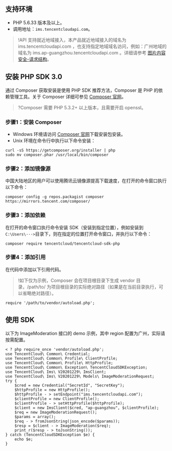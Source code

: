 ## 支持环境
- PHP 5.6.33 版本及以上。
- 调用地址：`ims.tencentcloudapi.com`。
>!API 支持就近地域接入，本产品就近地域接入的域名为 ims.tencentcloudapi.com ，也支持指定地域域名访问，例如：广州地域的域名为 ims.ap-guangzhou.tencentcloudapi.com 。详细请参考 [图片内容安全-请求结构](https://cloud.tencent.com/document/product/1125/53276)。
>

## 安装 PHP SDK 3.0
通过 Composer 获取安装是使用 PHP SDK 推荐方法，Composer 是 PHP 的依赖管理工具。关于 Composer 详细可参见 [Composer 官网](https://getcomposer.org/download/)。 
>?Composer 需要 PHP 5.3.2+ 以上版本，且需要开启 openssl。
>
### 步骤1：安装 Composer
- Windows 环境请访问 [Composer 官网](https://getcomposer.org/download/)下载安装包安装。
- Unix 环境在命令行中执行以下命令安装：
```
curl -sS https://getcomposer.org/installer | php
sudo mv composer.phar /usr/local/bin/composer
```

### 步骤2：添加镜像源
中国大陆地区的用户可以使用腾讯云镜像源提高下载速度，在打开的命令窗口执行以下命令：
```
composer config -g repos.packagist composer
https://mirrors.tencent.com/composer/
```

### 步骤3：添加依赖
在打开的命令窗口执行命令安装 SDK（安装到指定位置），例如安装到 `C:\Users\···>`目录下，则在指定的位置打开命令窗口，并执行以下命令：
```
composer require tencentcloud/tencentcloud-sdk-php
```
### 步骤4：添加引用
在代码中添加以下引用代码。
>!如下仅为示例，Composer 会在项目根目录下生成 vendor 目录，/path/to/ 为项目根目录的实际绝对路径（如果是在当前目录执行，可以省略绝对路径）。
```
require '/path/to/vendor/autoload.php';
```

## 使用 SDK
以下为 ImageModeration 接口的 demo 示例，其中 region 配置为广州，实际请按需配置。
```
< ? php require_once 'vendor/autoload.php';
use TencentCloud\ Common\ Credential;
use TencentCloud\ Common\ Profile\ ClientProfile;
use TencentCloud\ Common\ Profile\ HttpProfile;
use TencentCloud\ Common\ Exception\ TencentCloudSDKException;
use TencentCloud\ Ims\ V20201229\ ImsClient;
use TencentCloud\ Ims\ V20201229\ Models\ ImageModerationRequest;
try {
	$cred = new Credential("SecretId", "SecretKey");
	$httpProfile = new HttpProfile();
	$httpProfile - > setEndpoint("ims.tencentcloudapi.com");
	$clientProfile = new ClientProfile();
	$clientProfile - > setHttpProfile($httpProfile);
	$client = new ImsClient($cred, "ap-guangzhou", $clientProfile);
	$req = new ImageModerationRequest();
	$params = array();
	$req - > fromJsonString(json_encode($params));
	$resp = $client - > ImageModeration($req);
	print_r($resp - > toJsonString());
} catch (TencentCloudSDKException $e) {
	echo $e;
}
```
